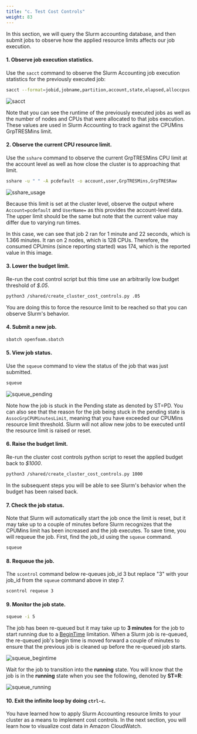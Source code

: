 ```yaml
---
title: "c. Test Cost Controls"
weight: 83
---
```


In this section, we will query the Slurm accounting database, and then submit jobs to observe how the applied resource limits affects our job execution.

#### 1. Observe job execution statistics.
Use the `sacct` command to observe the Slurm Accounting job execution statistics for the previously executed job:

```bash
sacct --format=jobid,jobname,partition,account,state,elapsed,alloccpus,allocnodes,cputime --allocations --starttime now-2days
```

![sacct](/static/img/cost-controls/sacct.png)

Note that you can see the runtime of the previously executed jobs as well as the number of nodes and CPUs that were
allocated to that jobs execution. These values are used in Slurm Accounting to track against the CPUMins GrpTRESMins
limit. 

#### 2. Observe the current CPU resource limit.
Use the `sshare` command to observe the current GrpTRESMins CPU limit at the account level as well as how close the cluster is to approaching that limit.

```bash
sshare -u " " -A pcdefault -o account,user,GrpTRESMins,GrpTRESRaw 
```

![sshare_usage](/static/img/cost-controls/sshare_show_usage.png)

Because this limit is set at the cluster level, observe the output where `Account=pcdefault`
and `UserName=` as this provides the account-level data. The upper limit should be the same but
note that the current value may differ due to varying run times.

In this case, we can see that job 2 ran for 1 minute and 22 seconds, which is 1.366 minutes. It ran on 2 nodes, which is 128 CPUs. Therefore, the consumed CPUmins (since reporting started) was 174, which is the reported value in this image.

#### 3. Lower the budget limit.

Re-run the cost control script but this time use an arbitrarily low budget threshold of *$.05*.

```bash
python3 /shared/create_cluster_cost_controls.py .05
```

You are doing this to force the resource limit to be reached so that you can observe Slurm's behavior.

#### 4. Submit a new job.
 ```bash
sbatch openfoam.sbatch
 ```

#### 5. View job status.
Use the `squeue` command to view the status of the job that was just submitted.
 ```bash
squeue
 ```

![squeue_pending](/static/img/cost-controls/squeue_pending.png)

Note how the job is stuck in the Pending state as denoted by ST=PD. You can also see that the reason for the job
being stuck in the pending state is `AssocGrpCPUMinutesLimit`, meaning that you have exceeded our CPUMins resource
limit threshold. Slurm will not allow new jobs to be executed until the resource limit is raised or reset.

#### 6. Raise the budget limit.
Re-run the cluster cost controls python script to reset the applied budget back to *$1000*.
```bash
python3 /shared/create_cluster_cost_controls.py 1000
```
In the subsequent steps you will be able to see Slurm's behavior when the budget has been raised back.

#### 7. Check the job status.
Note that Slurm will automatically start the job once the limit is reset, but it may take up to a couple of minutes before Slurm recognizes that the CPUMins limit has been increased and the job
executes. To save time, you will requeue the job. First, find the job_id using the `squeue` command.
 ```bash
squeue
 ```

#### 8. Requeue the job.
The `scontrol` command below re-queues job_id 3 but replace "3" with your job_id from the `squeue` command above in step 7.
```bash
scontrol requeue 3
```

#### 9. Monitor the job state.

```bash
squeue -i 5
```

The job has been re-queued but it may take up to **3 minutes** for the job to start running due to a [BeginTime](https://slurm.schedmd.com/squeue.html#OPT_BeginTime) limitation.
When a Slurm job is re-queued, the re-queued job's begin time is moved forward a couple of minutes to ensure that the previous job is cleaned up before the re-queued job starts.

![squeue_begintime](/static/img/cost-controls/squeue_begintime.png)

Wait for the job to transition into the **running** state.  You will know that the job is in the **running** state when you see the following, denoted by **ST=R**:

![squeue_running](/static/img/cost-controls/squeue_running.png)

#### 10. Exit the infinite loop by doing `ctrl-c`.

You have learned how to apply Slurm Accounting resource limits to your cluster as a means to implement cost controls.
In the next section, you will learn how to visualize cost data in Amazon CloudWatch.